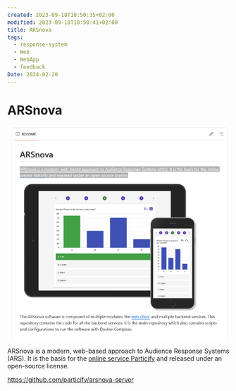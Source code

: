 ```yaml
---
created: 2023-09-18T18:50:35+02:00
modified: 2023-09-18T18:50:41+02:00
title: ARSnova
tags:
  - response-system
  - Web
  - WebApp
  - feedback
Date: 2024-02-20
---
```



# ARSnova

![](../_asset/2023-09-18-18-50-35_ARSnova_image_1.png)


ARSnova is a modern, web-based approach to Audience Response Systems (ARS). It is the basis for the [online service Particify](https://particify.de) and released under an open-source license.

<https://github.com/particify/arsnova-server>
